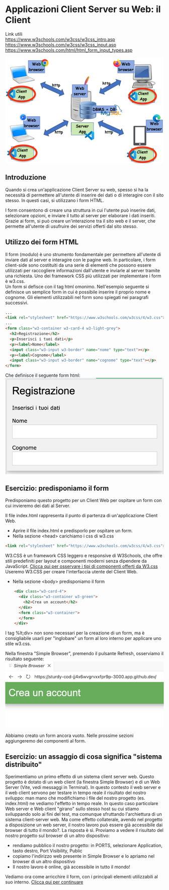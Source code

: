# Applicazioni Client Server su Web: il Client

Link utili<br/>
https://www.w3schools.com/w3css/w3css_intro.asp<br/>
https://www.w3schools.com/w3css/w3css_input.asp<br/>
https://www.w3schools.com/html/html_form_input_types.asp

![implementazione del client](img02a_clientHi_server.png)

## Introduzione
Quando si crea un'applicazione Client Server su web, spesso si ha la necessità di permettere all'utente di inserire dei dati o di interagire con il sito stesso. In questi casi, si utilizzano i form HTML.

I form consentono di creare una struttura in cui l'utente può inserire dati, selezionare opzioni, e inviare il tutto al server per elaborare i dati inseriti. Grazie ai form, si può creare un'interazione tra il sito web e il server, che permette all'utente di usufruire dei servizi offerti dal sito stesso.


## Utilizzo dei form HTML
Il form (modulo) è uno strumento fondamentale per permettere all'utente di inviare dati al server e interagire con le pagine web. In particolare, i form client-side sono costituiti da una serie di elementi che possono essere utilizzati per raccogliere informazioni dall'utente e inviarle al server tramite una richiesta. Uno dei framework CSS più utilizzati per implementare i form è w3.css.<br/>
Un form si defisce con il tag html omonimo. Nell'esempio seguente si definisce un semplice form in cui è possibile inserire il proprio nome e cognome. Gli elementi utilizzabili nel form sono spiegati nei paragrafi successivi.

```html
...
<link rel="stylesheet" href="https://www.w3schools.com/w3css/4/w3.css">
...
<form class="w3-container w3-card-4 w3-light-grey">
  <h2>Registrazione</h2>
  <p>Inserisci i tuoi dati</p>
  <p><label>Nome</label>
  <input class="w3-input w3-border" name="nome" type="text"></p>
  <p><label>Cognome</label>
  <input class="w3-input w3-border" name="cognome" type="text"></p>
</form>
```

Che definisce il seguente form html:
![esempio form](img03_form01.png)

## Esercizio: predisponiamo il form
Predisponiamo questo progetto per un Client Web per ospitare un form con cui invieremo dei dati al Server.

Il file index.html rappresenta il punto di partenza di un'applicazione Client Web.
- Aprire il file index.html e predisporlo per ospitare un form.
- Nella sezione &lt;head> carichiamo i css di w3.css

```html
<link rel="stylesheet" href="https://www.w3schools.com/w3css/4/w3.css">
```

W3.CSS è un framework CSS leggero e responsive di W3Schools, che offre stili predefiniti per layout e componenti moderni senza dipendere da JavaScript.
[Clicca qui per osservare i tipi di componenti offerti da W3.css](https://www.w3schools.com/w3css/w3css_intro.asp)
Useremo W3.CSS per creare l'interfaccia utente del Client Web.  

- Nella sezione &lt;body> predisponiamo il form
```html
    <div class="w3-card-4">
      <div class="w3-container w3-green">
        <h2>Crea un account</h2>
      </div>
      <form class="w3-container">
      </form>
    </div>
```

I tag %lt;div> non sono necessari per la creazione di un form, ma è consigliabile usarli per "inglobare" un form al loro interno per applicare uno stile w3.css.

Nella finestra "Simple Browser", premendo il pulsante Refresh, osserviamo il risultato seguente:
![Risultato esercizio](./img03a_result01.png)

Abbiamo creato un form ancora vuoto. Nelle prossime sezioni aggiungeremo dei componenti al form.

## Esercizio: un assaggio di cosa significa "sistema distribuito"
Sperimentiamo un primo effetto di un sistema client server web. Questo progetto è dotato di un web client (la finestra Simple Browser) e di un Web Server (Vite, vedi messaggi in Terminal). In questo contesto il web server e il web client servono per testare in tempo reale il risultato del nostro sviluppo: man mano che modifichiamo i file del nostro progetto (es. index.html) ne vediamo l'effetto in tempo reale. In questo caso particolare Web server e Web client "girano" sullo stesso host su cui stiamo sviluppando solo ai fini del test, ma comunque sfruttando l'archiettura di un sistema client-server web.
Ma come effetto collaterale, avendo nel progetto a disposizione un web server, il nostro lavoro può essere già accessibile dai browser di tutto il mondo?. La risposta è sì. Proviamo a vedere il risultato del nostro progetto sul browser di un altro dispositivo:
- rendiamo pubblico il nostro progetto: in PORTS, selezionare Application, tasto destro, Port Visibility, Public
- copiamo l'indirizzo web presente in Simple Browser e lo apriamo nel browser di un altro dispositivo
- Il nostro lavoro è online, già accessibile in tutto il mondo!


Vediamo ora come arricchire il form, con i principali elementi utilizzabili al suo interno.
[Clicca qui per continuare](./doc03_form.md)
